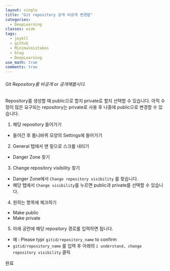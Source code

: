 ```yaml
---
layout: single
title: "Git repository 공개 비공개 변경법"
categories:
  - DeepLearning
classes: wide
tags:
  - jeykll
  - github
  - Minimalmistakes
  - blog
  - DeepLearning
use_math: true
comments: true
---
```


######  Git Repository를 비공개 or 공개해봅시다.

Repository를 생성할 때 public으로 할지 private로 할지 선택할 수 있습니다. 아직 수정이 많은 요구되는 repository는 private로 사용 후 나중에 public으로 변경할 수 있습니다.  

1. 해당 repository 들어가기
+ 들어간 후 톱니바퀴 모양의 Settings에 들어가기

2. General 탭에서 맨 밑으로 스크롤 내리기  
+ Danger Zone 찾기  

3. Change repository visibility 찾기  
+ Danger Zone에서 `Change repository visibility` 를 찾습니다.  
+ 해당 탭에서 `Change visibility`를 누르면 public과 private를 선택할 수 있습니다.  

4. 원하는 항목에 체크하기
+ Make public  
+ Make private  

5. 아래 공란에 해당 repository 경로를 입력하면 됩니다.
+ 예 : Please typr `gitid/repository_name` to confirm  
+ `gitid/repository_name` 를 입력 후 아래의 `i understand, change repository visibility` 클릭  

완료  
